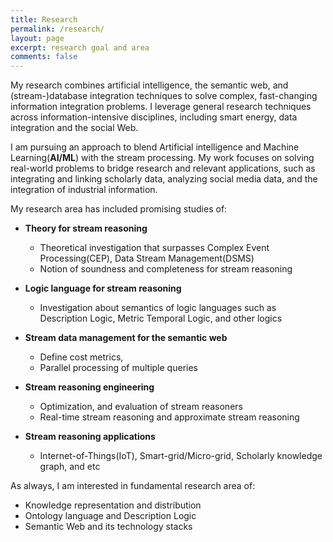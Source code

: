 ```yaml
---
title: Research
permalink: /research/
layout: page
excerpt: research goal and area 
comments: false
---
```


My research combines artificial intelligence, the semantic web, and (stream-)database integration techniques to solve complex, fast-changing information integration problems. I leverage general research techniques across information-intensive disciplines, including smart energy, data integration and the social Web.

I am pursuing an approach to blend Artificial intelligence and Machine Learning(**AI/ML**) with the stream processing. My work focuses on solving real-world problems to bridge research and relevant applications, such as integrating and linking scholarly data, analyzing social media data, and the integration of industrial information. 

My research area has included promising studies of:

* **Theory for stream reasoning** 
    * Theoretical investigation that surpasses Complex Event Processing(CEP), Data Stream Management(DSMS)  
    * Notion of soundness and completeness for stream reasoning

* **Logic language for stream reasoning**
    * Investigation about semantics of logic languages such as Description Logic, Metric Temporal Logic, and other logics 
  
* **Stream data management for the semantic web**
    * Define cost metrics, 
    * Parallel processing of multiple queries 

* **Stream reasoning engineering**
    * Optimization, and evaluation of stream reasoners  
    * Real-time stream reasoning and approximate stream reasoning

* **Stream reasoning applications**
    * Internet-of-Things(IoT), Smart-grid/Micro-grid, Scholarly knowledge graph, and etc

As always, I am interested in fundamental research area of:

* Knowledge representation and distribution
* Ontology language and Description Logic
* Semantic Web and its technology stacks

